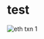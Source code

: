 # test

![eth txn 1](https://github.com/pranjallyad/test/assets/70363235/000bfd6b-d13d-4291-ad57-1ccc7c10ab14)
